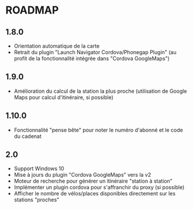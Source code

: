 # ROADMAP

## 1.8.0

- Orientation automatique de la carte
- Retrait du plugin "Launch Navigator Cordova/Phonegap Plugin" (au profit de la fonctionnalité intégrée dans "Cordova GoogleMaps")

## 1.9.0

- Amélioration du calcul de la station la plus proche (utilisation de Google Maps pour calcul d'itinéraire, si possible)

## 1.10.0

- Fonctionnalité "pense bête" pour noter le numéro d'abonné et le code du cadenat

## 2.0

- Support Windows 10
- Mise à jours du plugin "Cordova GoogleMaps" vers la v2
- Moteur de recherche pour générer un itinéraire "station à station"
- Implémenter un plugin cordova pour s'affranchir du proxy (si possible)
- Afficher le nombre de vélos/places disponibles directement sur les stations "proches"

